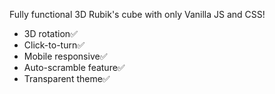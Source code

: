 Fully functional 3D Rubik's cube with only Vanilla JS and CSS!
- 3D rotation✅
- Click-to-turn✅
- Mobile responsive✅
- Auto-scramble feature✅
- Transparent theme✅

